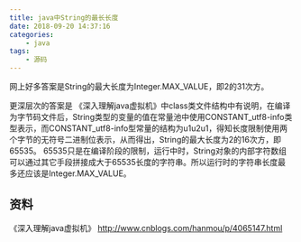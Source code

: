 ```yaml
---
title: java中String的最长长度
date: 2018-09-20 14:37:16
categories:
    - java
tags:
    - 源码
---
```

网上好多答案是String的最大长度为Integer.MAX_VALUE，即2的31次方。

更深层次的答案是
《深入理解java虚拟机》中class类文件结构中有说明，在编译为字节码文件后，String类型的变量的值在常量池中使用CONSTANT_utf8-info类型表示，而CONSTANT_utf8-info型常量的结构为u1u2u1，得知长度限制使用两个字节的无符号二进制位表示，从而得出，String的最大长度为2的16次方，即65535。
65535只是在编译阶段的限制，运行中时，String对象的内部字符数组可以通过其它手段拼接成大于65535长度的字符串。所以运行时的字符串长度最多还应该是Integer.MAX_VALUE。

## 资料
《深入理解java虚拟机》
http://www.cnblogs.com/hanmou/p/4065147.html
